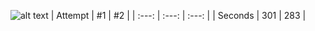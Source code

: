 ![alt text](https://avatars2.githubusercontent.com/u/11632545?v=3&s=200)
| Attempt | #1  | #2  |
| :---: | :---: | :---: |
| Seconds | 301 | 283 |
